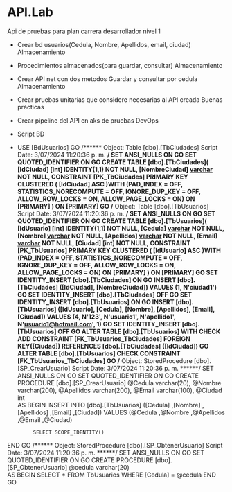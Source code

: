 # API.Lab
Api de pruebas para plan carrera desarrollador nivel 1

* Crear bd usuarios(Cedula, Nombre, Apellidos, email, ciudad)	Almacenamiento
* Procedimientos almacenados(para guardar, consultar)	Almacenamiento
* Crear API net con dos metodos Guardar y consultar por cedula	Almacenamiento
* Crear pruebas unitarias que considere necesarias al API creada	Buenas prácticas
* Crear pipeline del API en aks de pruebas	DevOps

* Script BD

* USE [BdUsuarios]
GO
/****** Object:  Table [dbo].[TbCiudades]    Script Date: 3/07/2024 11:20:36 p. m. ******/
SET ANSI_NULLS ON
GO
SET QUOTED_IDENTIFIER ON
GO
CREATE TABLE [dbo].[TbCiudades](
	[IdCiudad] [int] IDENTITY(1,1) NOT NULL,
	[NombreCiudad] [varchar](50) NOT NULL,
 CONSTRAINT [PK_TbCiudades] PRIMARY KEY CLUSTERED 
(
	[IdCiudad] ASC
)WITH (PAD_INDEX = OFF, STATISTICS_NORECOMPUTE = OFF, IGNORE_DUP_KEY = OFF, ALLOW_ROW_LOCKS = ON, ALLOW_PAGE_LOCKS = ON) ON [PRIMARY]
) ON [PRIMARY]
GO
/****** Object:  Table [dbo].[TbUsuarios]    Script Date: 3/07/2024 11:20:36 p. m. ******/
SET ANSI_NULLS ON
GO
SET QUOTED_IDENTIFIER ON
GO
CREATE TABLE [dbo].[TbUsuarios](
	[IdUsuario] [int] IDENTITY(1,1) NOT NULL,
	[Cedula] [varchar](20) NOT NULL,
	[Nombre] [varchar](200) NOT NULL,
	[Apellidos] [varchar](200) NOT NULL,
	[Email] [varchar](100) NOT NULL,
	[Ciudad] [int] NOT NULL,
 CONSTRAINT [PK_TbUsuarios] PRIMARY KEY CLUSTERED 
(
	[IdUsuario] ASC
)WITH (PAD_INDEX = OFF, STATISTICS_NORECOMPUTE = OFF, IGNORE_DUP_KEY = OFF, ALLOW_ROW_LOCKS = ON, ALLOW_PAGE_LOCKS = ON) ON [PRIMARY]
) ON [PRIMARY]
GO
SET IDENTITY_INSERT [dbo].[TbCiudades] ON 
GO
INSERT [dbo].[TbCiudades] ([IdCiudad], [NombreCiudad]) VALUES (1, N'ciudad1')
GO
SET IDENTITY_INSERT [dbo].[TbCiudades] OFF
GO
SET IDENTITY_INSERT [dbo].[TbUsuarios] ON 
GO
INSERT [dbo].[TbUsuarios] ([IdUsuario], [Cedula], [Nombre], [Apellidos], [Email], [Ciudad]) VALUES (4, N'123', N'usuario1', N'apellido1', N'usuario1@hotmail.com', 1)
GO
SET IDENTITY_INSERT [dbo].[TbUsuarios] OFF
GO
ALTER TABLE [dbo].[TbUsuarios]  WITH CHECK ADD  CONSTRAINT [FK_TbUsuarios_TbCiudades] FOREIGN KEY([Ciudad])
REFERENCES [dbo].[TbCiudades] ([IdCiudad])
GO
ALTER TABLE [dbo].[TbUsuarios] CHECK CONSTRAINT [FK_TbUsuarios_TbCiudades]
GO
/****** Object:  StoredProcedure [dbo].[SP_CrearUsuario]    Script Date: 3/07/2024 11:20:36 p. m. ******/
SET ANSI_NULLS ON
GO
SET QUOTED_IDENTIFIER ON
GO
CREATE PROCEDURE [dbo].[SP_CrearUsuario]
	   @Cedula varchar(20),
	   @Nombre varchar(200),
	   @Apellidos varchar(200),
	   @Email varchar(100),
	   @Ciudad int	   
AS
BEGIN 
INSERT INTO [dbo].[TbUsuarios]
           ([Cedula]
           ,[Nombre]
           ,[Apellidos]
           ,[Email]
           ,[Ciudad])
     VALUES
           (@Cedula
           ,@Nombre
           ,@Apellidos
           ,@Email
           ,@Ciudad)

		   SELECT SCOPE_IDENTITY()
END
GO
/****** Object:  StoredProcedure [dbo].[SP_ObtenerUsuario]    Script Date: 3/07/2024 11:20:36 p. m. ******/
SET ANSI_NULLS ON
GO
SET QUOTED_IDENTIFIER ON
GO
CREATE PROCEDURE [dbo].[SP_ObtenerUsuario]
	   @cedula	varchar(20)	 
AS
BEGIN 
SELECT *
FROM TbUsuarios 
WHERE [Cedula] = @cedula
END
GO


